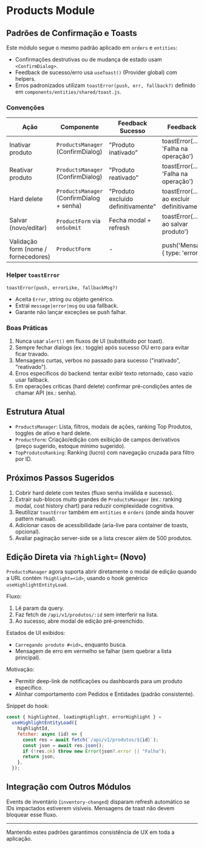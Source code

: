 # Products Module

## Padrões de Confirmação e Toasts

Este módulo segue o mesmo padrão aplicado em `orders` e `entities`:

- Confirmações destrutivas ou de mudança de estado usam `<ConfirmDialog>`.
- Feedback de sucesso/erro usa `useToast()` (Provider global) com helpers.
- Erros padronizados utilizam `toastError(push, err, fallback?)` definido em `components/entities/shared/toast.js`.

### Convenções

| Ação                                 | Componente                                | Feedback Sucesso                   | Feedback Erro                                      |
| ------------------------------------ | ----------------------------------------- | ---------------------------------- | -------------------------------------------------- |
| Inativar produto                     | `ProductsManager` (ConfirmDialog)         | "Produto inativado"                | toastError(..., 'Falha na operação')               |
| Reativar produto                     | `ProductsManager` (ConfirmDialog)         | "Produto reativado"                | toastError(..., 'Falha na operação')               |
| Hard delete                          | `ProductsManager` (ConfirmDialog + senha) | "Produto excluído definitivamente" | toastError(..., 'Erro ao excluir definitivamente') |
| Salvar (novo/editar)                 | `ProductForm` via `onSubmit`              | Fecha modal + refresh              | toastError(..., 'Erro ao salvar produto')          |
| Validação form (nome / fornecedores) | `ProductForm`                             | -                                  | push('Mensagem', { type: 'error' })                |

### Helper `toastError`

```
toastError(push, errorLike, fallbackMsg?)
```

- Aceita `Error`, string ou objeto genérico.
- Extrai `message|error|msg` ou usa fallback.
- Garante não lançar exceções se push falhar.

### Boas Práticas

1. Nunca usar `alert()` em fluxos de UI (substituído por toast).
2. Sempre fechar dialogs (ex.: toggle) após sucesso OU erro para evitar ficar travado.
3. Mensagens curtas, verbos no passado para sucesso ("inativado", "reativado").
4. Erros específicos do backend: tentar exibir texto retornado, caso vazio usar fallback.
5. Em operações críticas (hard delete) confirmar pré-condições antes de chamar API (ex.: senha).

## Estrutura Atual

- `ProductsManager`: Lista, filtros, modais de ações, ranking Top Produtos, toggles de ativo e hard delete.
- `ProductForm`: Criação/edição com exibição de campos derivativos (preço sugerido, estoque mínimo sugerido).
- `TopProdutosRanking`: Ranking (lucro) com navegação cruzada para filtro por ID.

## Próximos Passos Sugeridos

1. Cobrir hard delete com testes (fluxo senha inválida e sucesso).
2. Extrair sub-blocos muito grandes de `ProductsManager` (ex.: ranking modal, cost history chart) para reduzir complexidade cognitiva.
3. Reutilizar `toastError` também em `entities` e `orders` (onde ainda houver pattern manual).
4. Adicionar casos de acessibilidade (aria-live para container de toasts, opcional).
5. Avaliar paginação server-side se a lista crescer além de 500 produtos.

## Edição Direta via `?highlight=` (Novo)

`ProductsManager` agora suporta abrir diretamente o modal de edição quando a URL contém `?highlight=<id>`, usando o hook genérico `useHighlightEntityLoad`.

Fluxo:

1. Lê param da query.
2. Faz fetch de `/api/v1/produtos/:id` sem interferir na lista.
3. Ao sucesso, abre modal de edição pré-preenchido.

Estados de UI exibidos:

- `Carregando produto #<id>…` enquanto busca.
- Mensagem de erro em vermelho se falhar (sem quebrar a lista principal).

Motivação:

- Permitir deep-link de notificações ou dashboards para um produto específico.
- Alinhar comportamento com Pedidos e Entidades (padrão consistente).

Snippet do hook:

```js
const { highlighted, loadingHighlight, errorHighlight } =
  useHighlightEntityLoad({
    highlightId,
    fetcher: async (id) => {
      const res = await fetch(`/api/v1/produtos/${id}`);
      const json = await res.json();
      if (!res.ok) throw new Error(json?.error || "Falha");
      return json;
    },
  });
```

## Integração com Outros Módulos

Events de inventário (`inventory-changed`) disparam refresh automático se IDs impactados estiverem visíveis. Mensagens de toast não devem bloquear esse fluxo.

---

Mantendo estes padrões garantimos consistência de UX em toda a aplicação.
